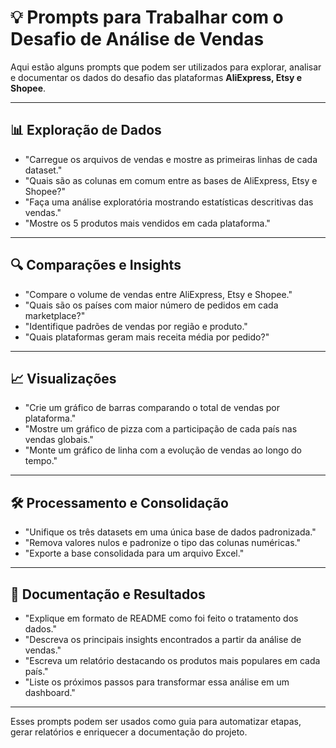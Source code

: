 # 💡 Prompts para Trabalhar com o Desafio de Análise de Vendas

Aqui estão alguns prompts que podem ser utilizados para explorar,
analisar e documentar os dados do desafio das plataformas **AliExpress,
Etsy e Shopee**.

------------------------------------------------------------------------

## 📊 Exploração de Dados

-   "Carregue os arquivos de vendas e mostre as primeiras linhas de cada
    dataset."
-   "Quais são as colunas em comum entre as bases de AliExpress, Etsy e
    Shopee?"
-   "Faça uma análise exploratória mostrando estatísticas descritivas
    das vendas."
-   "Mostre os 5 produtos mais vendidos em cada plataforma."

------------------------------------------------------------------------

## 🔍 Comparações e Insights

-   "Compare o volume de vendas entre AliExpress, Etsy e Shopee."
-   "Quais são os países com maior número de pedidos em cada
    marketplace?"
-   "Identifique padrões de vendas por região e produto."
-   "Quais plataformas geram mais receita média por pedido?"

------------------------------------------------------------------------

## 📈 Visualizações

-   "Crie um gráfico de barras comparando o total de vendas por
    plataforma."
-   "Mostre um gráfico de pizza com a participação de cada país nas
    vendas globais."
-   "Monte um gráfico de linha com a evolução de vendas ao longo do
    tempo."

------------------------------------------------------------------------

## 🛠️ Processamento e Consolidação

-   "Unifique os três datasets em uma única base de dados padronizada."
-   "Remova valores nulos e padronize o tipo das colunas numéricas."
-   "Exporte a base consolidada para um arquivo Excel."

------------------------------------------------------------------------

## 📑 Documentação e Resultados

-   "Explique em formato de README como foi feito o tratamento dos
    dados."
-   "Descreva os principais insights encontrados a partir da análise de
    vendas."
-   "Escreva um relatório destacando os produtos mais populares em cada
    país."
-   "Liste os próximos passos para transformar essa análise em um
    dashboard."

------------------------------------------------------------------------

Esses prompts podem ser usados como guia para automatizar etapas, gerar
relatórios e enriquecer a documentação do projeto.
